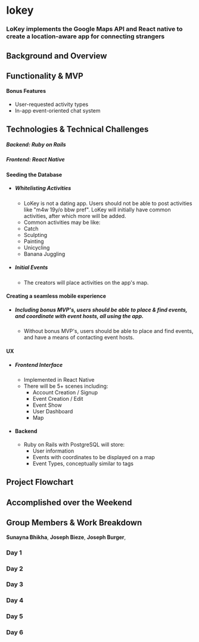 # lokey
### LoKey implements the Google Maps API and React native to create a location-aware app for connecting strangers

## Background and Overview

## Functionality & MVP

#### Bonus Features
 + User-requested activity types
 + In-app event-oriented chat system

## Technologies & Technical Challenges
  ##### Backend: Ruby on Rails
  ##### Frontend: React Native

#### Seeding the Database
  + ##### Whitelisting Activities
    + LoKey is not a dating app. Users should not be able to post activities like "m4w 19y/o bbw pref". LoKey will initially have common activities, after which more will be added.
    + Common activities may be like:
     - Catch
     - Sculpting
     - Painting
     - Unicycling
     - Banana Juggling

  + ##### Initial Events
    + The creators will place activities on the app's map.

#### Creating a seamless mobile experience
  + ##### _Including bonus MVP's_, users should be able to place & find events, and coordinate with **event hosts**, all using the app.
    + Without bonus MVP's, users should be able to place and find events, and have a means of contacting event hosts.

#### UX
  + ##### Frontend Interface
    + Implemented in React Native
    + There will be 5+ scenes including:
      - Account Creation / Signup
      - Event Creation / Edit
      - Event Show
      - User Dashboard
      - Map

  + #### Backend
    + Ruby on Rails with PostgreSQL will store:
      - User information
      - Events with coordinates to be displayed on a map
      - Event Types, conceptually similar to tags

## Project Flowchart

## Accomplished over the Weekend

## Group Members & Work Breakdown

**Sunayna Bhikha**,
**Joseph Bieze**,
**Joseph Burger**,

### Day 1

### Day 2

### Day 3

### Day 4

### Day 5
  
### Day 6
 
